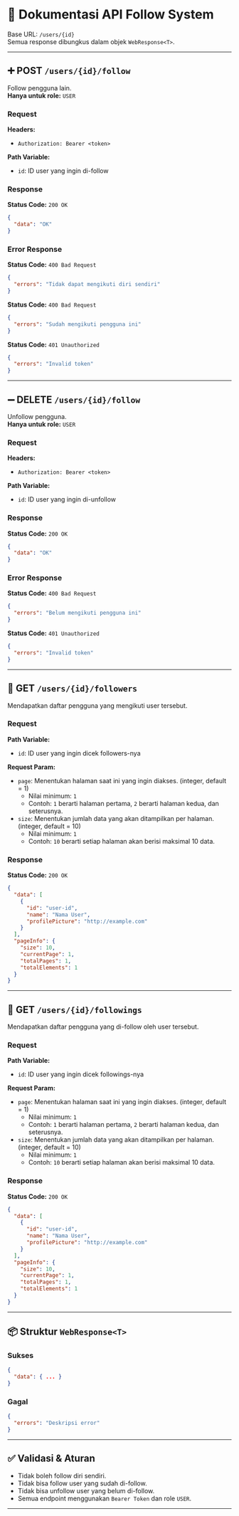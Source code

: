 # 🔁 Dokumentasi API Follow System

Base URL: `/users/{id}`  
Semua response dibungkus dalam objek `WebResponse<T>`.

---

## ➕ POST `/users/{id}/follow`

Follow pengguna lain.  
**Hanya untuk role:** `USER`

### Request

**Headers:**
- `Authorization: Bearer <token>`

**Path Variable:**
- `id`: ID user yang ingin di-follow

### Response

**Status Code:** `200 OK`
```json
{
  "data": "OK"
}
```

### Error Response

**Status Code:** `400 Bad Request`
```json
{
  "errors": "Tidak dapat mengikuti diri sendiri"
}
```

**Status Code:** `400 Bad Request`
```json
{
  "errors": "Sudah mengikuti pengguna ini"
}
```

**Status Code:** `401 Unauthorized`
```json
{
  "errors": "Invalid token"
}
```

---

## ➖ DELETE `/users/{id}/follow`

Unfollow pengguna.  
**Hanya untuk role:** `USER`

### Request

**Headers:**
- `Authorization: Bearer <token>`

**Path Variable:**
- `id`: ID user yang ingin di-unfollow

### Response

**Status Code:** `200 OK`
```json
{
  "data": "OK"
}
```

### Error Response

**Status Code:** `400 Bad Request`
```json
{
  "errors": "Belum mengikuti pengguna ini"
}
```

**Status Code:** `401 Unauthorized`
```json
{
  "errors": "Invalid token"
}
```

---

## 👥 GET `/users/{id}/followers`

Mendapatkan daftar pengguna yang mengikuti user tersebut.

### Request

**Path Variable:**
- `id`: ID user yang ingin dicek followers-nya

**Request Param:**
- `page`: Menentukan halaman saat ini yang ingin diakses. (integer, default = 1)
    - Nilai minimum: `1`
    - Contoh: `1` berarti halaman pertama, `2` berarti halaman kedua, dan seterusnya.
- `size`: Menentukan jumlah data yang akan ditampilkan per halaman. (integer, default = 10)
    - Nilai minimum: `1`
    - Contoh: `10` berarti setiap halaman akan berisi maksimal 10 data.

### Response

**Status Code:** `200 OK`
```json
{
  "data": [
    {
      "id": "user-id",
      "name": "Nama User",
      "profilePicture": "http://example.com"
    }
  ],
  "pageInfo": {
    "size": 10,
    "currentPage": 1,
    "totalPages": 1,
    "totalElements": 1
  }
}
```

---

## 👣 GET `/users/{id}/followings`

Mendapatkan daftar pengguna yang di-follow oleh user tersebut.

### Request

**Path Variable:**
- `id`: ID user yang ingin dicek followings-nya

**Request Param:**
- `page`: Menentukan halaman saat ini yang ingin diakses. (integer, default = 1)
    - Nilai minimum: `1`
    - Contoh: `1` berarti halaman pertama, `2` berarti halaman kedua, dan seterusnya.
- `size`: Menentukan jumlah data yang akan ditampilkan per halaman. (integer, default = 10)
    - Nilai minimum: `1`
    - Contoh: `10` berarti setiap halaman akan berisi maksimal 10 data.

### Response

**Status Code:** `200 OK`
```json
{
  "data": [
    {
      "id": "user-id",
      "name": "Nama User",
      "profilePicture": "http://example.com"
    }
  ],
  "pageInfo": {
    "size": 10,
    "currentPage": 1,
    "totalPages": 1,
    "totalElements": 1
  }
}
```

---

## 📦 Struktur `WebResponse<T>`

### Sukses
```json
{
  "data": { ... }
}
```

### Gagal
```json
{
  "errors": "Deskripsi error"
}
```

---

## ✅ Validasi & Aturan

- Tidak boleh follow diri sendiri.
- Tidak bisa follow user yang sudah di-follow.
- Tidak bisa unfollow user yang belum di-follow.
- Semua endpoint menggunakan `Bearer Token` dan role `USER`.

---
